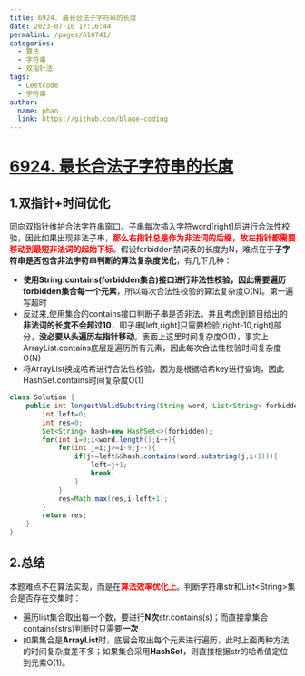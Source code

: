 ```yaml
---
title: 6924. 最长合法子字符串的长度
date: 2023-07-16 17:16:44
permalink: /pages/610741/
categories:
  - 算法
  - 字符串
  - 双指针法
tags:
  - Leetcode
  - 字符串
author: 
  name: phan
  link: https://github.com/blage-coding
---
```

# [6924. 最长合法子字符串的长度](https://leetcode.cn/problems/length-of-the-longest-valid-substring/)

## 1.双指针+时间优化

同向双指针维护合法字符串窗口。子串每次插入字符word\[right\]后进行合法性校验，因此如果出现非法子串，<font color="red">**那么右指针总是作为非法词的后缀，故左指针都需要移动到最短非法词的起始下标**</font>。假设forbidden禁词表的长度为N，难点在于**子字符串是否包含非法字符串判断的算法复杂度优化**，有几下几种：

- **使用String.contains(forbidden集合)接口进行非法性校验，因此需要遍历forbidden集合每一个元素**，所以每次合法性校验的算法复杂度O(N)。第一遍写超时
- 反过来,使用集合的contains接口判断子串是否非法。并且考虑到题目给出的**非法词的长度不会超过10**，即子串[left,right]只需要检验[right-10,right]部分，**没必要从头遍历左指针移动**。表面上这里时间复杂度O(1)，事实上ArrayList.contains底层是遍历所有元素，因此每次合法性校验时间复杂度O(N)
- 将ArrayList换成哈希进行合法性校验，因为是根据哈希key进行查询，因此HashSet.contains时间复杂度O(1)

```java
class Solution {
    public int longestValidSubstring(String word, List<String> forbidden) {
        int left=0;
        int res=0;
        Set<String> hash=new HashSet<>(forbidden);
        for(int i=0;i<word.length();i++){
            for(int j=i;j>=i-9;j--){
                if(j>=left&&hash.contains(word.substring(j,i+1))){
                    left=j+1;
                    break;
                }
            }
            res=Math.max(res,i-left+1);
        }
        return res;
    }
}
```

## 2.总结

本题难点不在算法实现，而是在<font color="red">**算法效率优化上**</font>。判断字符串str和List\<String\>集合是否存在交集时：

- 遍历list集合取出每一个数，要进行**N次**str.contains(s)；而直接拿集合contains(strs)判断时只需要**一次**
- 如果集合是**ArrayList**时，底层会取出每个元素进行遍历，此时上面两种方法的时间复杂度差不多；如果集合采用**HashSet**，则直接根据str的哈希值定位到元素O(1)。